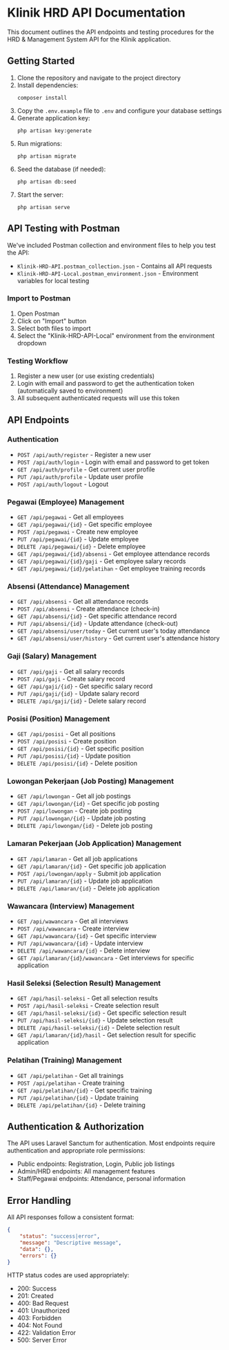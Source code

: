 # Klinik HRD API Documentation

This document outlines the API endpoints and testing procedures for the HRD & Management System API for the Klinik application.

## Getting Started

1. Clone the repository and navigate to the project directory
2. Install dependencies:
   ```
   composer install
   ```
3. Copy the `.env.example` file to `.env` and configure your database settings
4. Generate application key:
   ```
   php artisan key:generate
   ```
5. Run migrations:
   ```
   php artisan migrate
   ```
6. Seed the database (if needed):
   ```
   php artisan db:seed
   ```
7. Start the server:
   ```
   php artisan serve
   ```

## API Testing with Postman

We've included Postman collection and environment files to help you test the API:

- `Klinik-HRD-API.postman_collection.json` - Contains all API requests
- `Klinik-HRD-API-Local.postman_environment.json` - Environment variables for local testing

### Import to Postman

1. Open Postman
2. Click on "Import" button
3. Select both files to import
4. Select the "Klinik-HRD-API-Local" environment from the environment dropdown

### Testing Workflow

1. Register a new user (or use existing credentials)
2. Login with email and password to get the authentication token (automatically saved to environment)
3. All subsequent authenticated requests will use this token

## API Endpoints

### Authentication

- `POST /api/auth/register` - Register a new user
- `POST /api/auth/login` - Login with email and password to get token
- `GET /api/auth/profile` - Get current user profile
- `PUT /api/auth/profile` - Update user profile
- `POST /api/auth/logout` - Logout

### Pegawai (Employee) Management

- `GET /api/pegawai` - Get all employees
- `GET /api/pegawai/{id}` - Get specific employee
- `POST /api/pegawai` - Create new employee
- `PUT /api/pegawai/{id}` - Update employee
- `DELETE /api/pegawai/{id}` - Delete employee
- `GET /api/pegawai/{id}/absensi` - Get employee attendance records
- `GET /api/pegawai/{id}/gaji` - Get employee salary records
- `GET /api/pegawai/{id}/pelatihan` - Get employee training records

### Absensi (Attendance) Management

- `GET /api/absensi` - Get all attendance records
- `POST /api/absensi` - Create attendance (check-in)
- `GET /api/absensi/{id}` - Get specific attendance record
- `PUT /api/absensi/{id}` - Update attendance (check-out)
- `GET /api/absensi/user/today` - Get current user's today attendance
- `GET /api/absensi/user/history` - Get current user's attendance history

### Gaji (Salary) Management

- `GET /api/gaji` - Get all salary records
- `POST /api/gaji` - Create salary record
- `GET /api/gaji/{id}` - Get specific salary record
- `PUT /api/gaji/{id}` - Update salary record
- `DELETE /api/gaji/{id}` - Delete salary record

### Posisi (Position) Management

- `GET /api/posisi` - Get all positions
- `POST /api/posisi` - Create position
- `GET /api/posisi/{id}` - Get specific position
- `PUT /api/posisi/{id}` - Update position
- `DELETE /api/posisi/{id}` - Delete position

### Lowongan Pekerjaan (Job Posting) Management

- `GET /api/lowongan` - Get all job postings
- `GET /api/lowongan/{id}` - Get specific job posting
- `POST /api/lowongan` - Create job posting
- `PUT /api/lowongan/{id}` - Update job posting
- `DELETE /api/lowongan/{id}` - Delete job posting

### Lamaran Pekerjaan (Job Application) Management

- `GET /api/lamaran` - Get all job applications
- `GET /api/lamaran/{id}` - Get specific job application
- `POST /api/lowongan/apply` - Submit job application
- `PUT /api/lamaran/{id}` - Update job application
- `DELETE /api/lamaran/{id}` - Delete job application

### Wawancara (Interview) Management

- `GET /api/wawancara` - Get all interviews
- `POST /api/wawancara` - Create interview
- `GET /api/wawancara/{id}` - Get specific interview
- `PUT /api/wawancara/{id}` - Update interview
- `DELETE /api/wawancara/{id}` - Delete interview
- `GET /api/lamaran/{id}/wawancara` - Get interviews for specific application

### Hasil Seleksi (Selection Result) Management

- `GET /api/hasil-seleksi` - Get all selection results
- `POST /api/hasil-seleksi` - Create selection result
- `GET /api/hasil-seleksi/{id}` - Get specific selection result
- `PUT /api/hasil-seleksi/{id}` - Update selection result
- `DELETE /api/hasil-seleksi/{id}` - Delete selection result
- `GET /api/lamaran/{id}/hasil` - Get selection result for specific application

### Pelatihan (Training) Management

- `GET /api/pelatihan` - Get all trainings
- `POST /api/pelatihan` - Create training
- `GET /api/pelatihan/{id}` - Get specific training
- `PUT /api/pelatihan/{id}` - Update training
- `DELETE /api/pelatihan/{id}` - Delete training

## Authentication & Authorization

The API uses Laravel Sanctum for authentication. Most endpoints require authentication and appropriate role permissions:

- Public endpoints: Registration, Login, Public job listings
- Admin/HRD endpoints: All management features
- Staff/Pegawai endpoints: Attendance, personal information

## Error Handling

All API responses follow a consistent format:

```json
{
    "status": "success|error",
    "message": "Descriptive message",
    "data": {},
    "errors": {}
}
```

HTTP status codes are used appropriately:
- 200: Success
- 201: Created
- 400: Bad Request
- 401: Unauthorized
- 403: Forbidden
- 404: Not Found
- 422: Validation Error
- 500: Server Error

